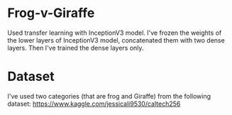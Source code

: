# Frog-v-Giraffe
Used transfer learning with InceptionV3 model.
I've frozen the weights of the lower layers of InceptionV3 model, concatenated them with two dense layers.
Then I've trained the dense layers only.

# Dataset
I've used two categories (that are frog and Giraffe) from the following dataset:
https://www.kaggle.com/jessicali9530/caltech256
